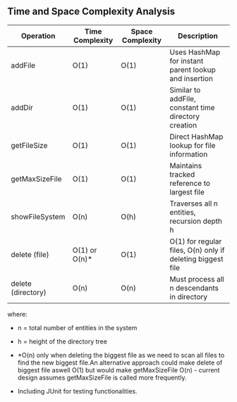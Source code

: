 ## Time and Space Complexity Analysis

| Operation | Time Complexity | Space Complexity | Description |
|-----------|----------------|------------------|-------------|
| addFile | O(1) | O(1) | Uses HashMap for instant parent lookup and insertion |
| addDir | O(1) | O(1) | Similar to addFile, constant time directory creation |
| getFileSize | O(1) | O(1) | Direct HashMap lookup for file information |
| getMaxSizeFile | O(1) | O(1) | Maintains tracked reference to largest file |
| showFileSystem | O(n) | O(h) | Traverses all n entities, recursion depth h |
| delete (file) | O(1) or O(n)* | O(1) | O(1) for regular files, O(n) only if deleting biggest file |
| delete (directory) | O(n) | O(n) | Must process all n descendants in directory |

where:
- n = total number of entities in the system
- h = height of the directory tree
- *O(n) only when deleting the biggest file as we need to scan all files to find the new biggest file.An alternative approach could make delete of biggest file aswell O(1) but would make getMaxSizeFile O(n) - current design assumes getMaxSizeFile is called more frequently.

- Including JUnit for testing functionalities.


  
